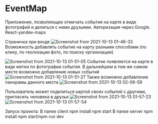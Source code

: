 # EventMap
Приложение, позволяющее отмечать события на карте в виде фотографий и делиться с ними друзьями.
Авторизация через Google. React-yandex-maps 

Страничка при входе
![Screenshot from 2021-10-13 01-46-33](https://user-images.githubusercontent.com/86856652/137040060-1d37a5ff-e146-4717-87d5-8090123dab17.png)
Возможность добавлять событие на карту разными способами (по клику, по геолокации фото, по поиску организации)

![Screenshot from 2021-10-13 01-51-05](https://user-images.githubusercontent.com/86856652/137040152-160312db-bf30-4360-b2f2-6de93fd5e536.png)
Событие появляется на карте в виде метки по фотографии события. В дальнейшем в том же самом месте возможно добавление новых событий 
![Screenshot from 2021-10-13 01-51-27](https://user-images.githubusercontent.com/86856652/137040235-d93e879d-a565-482b-a456-e4f6f4ec19e9.png)
Также возможно добавление панорамы данного места 
![Screenshot from 2021-10-13 02-06-59](https://user-images.githubusercontent.com/86856652/137040794-32eb363e-da8c-4aac-b477-c0bae609d4ce.png)

Пользователь может поделиться картой своих событий с другими, пригласить человека в друзья 
![Screenshot from 2021-10-13 01-57-23](https://user-images.githubusercontent.com/86856652/137040347-28fb557e-44d3-4d44-99e2-96e7b8eb976b.png)
![Screenshot from 2021-10-13 01-57-54](https://user-images.githubusercontent.com/86856652/137040356-a206473e-c783-43d3-8822-13dc136e87c0.png)

Запуск проекта:
В папке client
npm install
npm start
В папке server
npm install
npm start/npm run dev
